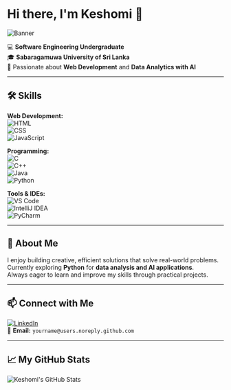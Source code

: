 # Hi there, I'm Keshomi 👋

![Banner](https://user-images.githubusercontent.com/74038190/216651745-bf6f7f08-4821-4a5a-8f4d-28f3dc5a708b.gif)

💻 **Software Engineering Undergraduate**  
🎓 **Sabaragamuwa University of Sri Lanka**  
🚀 Passionate about **Web Development** and **Data Analytics with AI**  

---

## 🛠 Skills
**Web Development:**  
![HTML](https://img.shields.io/badge/HTML5-E34F26?style=for-the-badge&logo=html5&logoColor=white)  
![CSS](https://img.shields.io/badge/CSS3-1572B6?style=for-the-badge&logo=css3&logoColor=white)  
![JavaScript](https://img.shields.io/badge/JavaScript-F7DF1E?style=for-the-badge&logo=javascript&logoColor=black)  

**Programming:**  
![C](https://img.shields.io/badge/C-00599C?style=for-the-badge&logo=c&logoColor=white)  
![C++](https://img.shields.io/badge/C++-00599C?style=for-the-badge&logo=c%2B%2B&logoColor=white)  
![Java](https://img.shields.io/badge/Java-007396?style=for-the-badge&logo=java&logoColor=white)  
![Python](https://img.shields.io/badge/Python-3776AB?style=for-the-badge&logo=python&logoColor=white)  

**Tools & IDEs:**  
![VS Code](https://img.shields.io/badge/VS_Code-007ACC?style=for-the-badge&logo=visual%20studio%20code&logoColor=white)  
![IntelliJ IDEA](https://img.shields.io/badge/IntelliJ_IDEA-000000?style=for-the-badge&logo=intellij-idea&logoColor=white)  
![PyCharm](https://img.shields.io/badge/PyCharm-000000?style=for-the-badge&logo=pycharm&logoColor=white)  

---

## 📌 About Me
I enjoy building creative, efficient solutions that solve real-world problems.  
Currently exploring **Python** for **data analysis and AI applications**.  
Always eager to learn and improve my skills through practical projects.  

---

## 📫 Connect with Me
[![LinkedIn](https://img.shields.io/badge/LinkedIn-blue?style=for-the-badge&logo=linkedin)](https://www.linkedin.com/)  
📧 **Email:** `yourname@users.noreply.github.com`

---

## 📈 My GitHub Stats
![Keshomi's GitHub Stats](https://github-readme-stats.vercel.app/api?username=YOUR_GITHUB_USERNAME&show_icons=true&theme=default)
